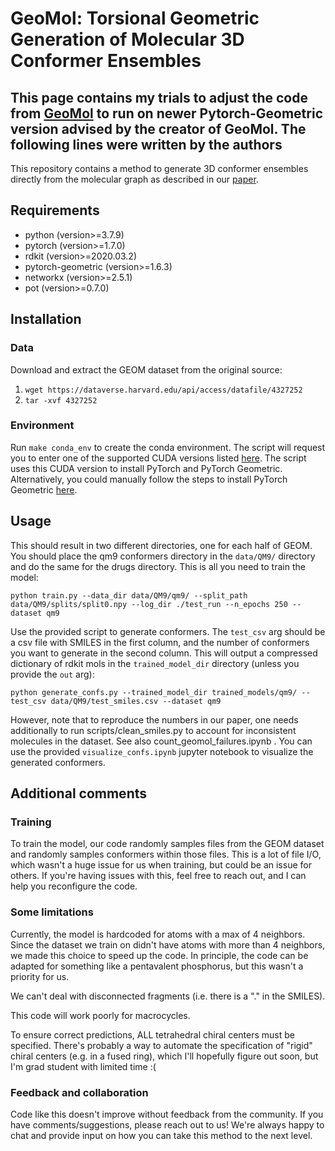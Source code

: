# GeoMol: Torsional Geometric Generation of Molecular 3D Conformer Ensembles
This page contains my trials to adjust the code from [GeoMol](https://github.com/PattanaikL/GeoMol) to run on newer Pytorch-Geometric version advised by the creator of GeoMol.
The following lines were written by the authors
---
This repository contains a method to generate 3D conformer ensembles directly from the molecular graph as described in
our [paper](https://arxiv.org/pdf/2106.07802.pdf). 


## Requirements

* python (version>=3.7.9)
* pytorch (version>=1.7.0)
* rdkit (version>=2020.03.2)
* pytorch-geometric (version>=1.6.3)
* networkx (version>=2.5.1)
* pot (version>=0.7.0)

## Installation

### Data
Download and extract the GEOM dataset from the original source:

1. `wget https://dataverse.harvard.edu/api/access/datafile/4327252`
2. `tar -xvf 4327252`

### Environment
Run `make conda_env` to create the conda environment. 
The script will request you to enter one of the supported CUDA versions listed [here](https://pytorch.org/get-started/locally/).
The script uses this CUDA version to install PyTorch and PyTorch Geometric. Alternatively, you could manually follow the
steps to install PyTorch Geometric [here](https://github.com/rusty1s/pytorch_geometric/blob/master/.travis.yml).

## Usage
This should result in two different directories, one for each half of GEOM. You should place the qm9 conformers directory
in the `data/QM9/` directory and do the same for the drugs directory. This is all you need to train the model:

`python train.py --data_dir data/QM9/qm9/ --split_path data/QM9/splits/split0.npy --log_dir ./test_run --n_epochs 250 --dataset qm9`

Use the provided script to generate conformers. The `test_csv` arg should be a csv file with SMILES in the first column,
and the number of conformers you want to generate in the second column. This will output a compressed dictionary of rdkit
mols in the `trained_model_dir` directory (unless you provide the `out` arg):

`python generate_confs.py --trained_model_dir trained_models/qm9/ --test_csv data/QM9/test_smiles.csv --dataset qm9`

However, note that to reproduce the numbers in our paper, one needs additionally to run scripts/clean_smiles.py to account for inconsistent molecules in the dataset. See also count_geomol_failures.ipynb .
You can use the provided `visualize_confs.ipynb` jupyter notebook to visualize the generated conformers.

## Additional comments

### Training
To train the model, our code randomly samples files from the GEOM dataset and randomly samples conformers within those
files. This is a lot of file I/O, which wasn't a huge issue for us when training, but could be an issue for others. If
you're having issues with this, feel free to reach out, and I can help you reconfigure the code.

### Some limitations
Currently, the model is hardcoded for atoms with a max of 4 neighbors. Since the dataset we train on didn't have atoms
with more than 4 neighbors, we made this choice to speed up the code. In principle, the code can be adapted for something
like a pentavalent phosphorus, but this wasn't a priority for us.

We can't deal with disconnected fragments (i.e. there is a "." in the SMILES).

This code will work poorly for macrocycles.

To ensure correct predictions, ALL tetrahedral chiral centers must be specified. There's probably a way to automate the
specification of "rigid" chiral centers (e.g. in a fused ring), which I'll hopefully figure out soon, but I'm grad
student with limited time :(

### Feedback and collaboration
Code like this doesn't improve without feedback from the community. If you have comments/suggestions, please reach out
to us! We're always happy to chat and provide input on how you can take this method to the next level.

